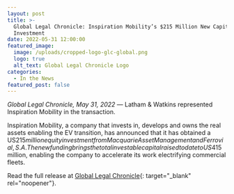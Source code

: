 ```yaml
---
layout: post
title: >-
  Global Legal Chronicle: Inspiration Mobility’s $215 Million New Capital
  Investment
date: 2022-05-31 12:00:00
featured_image:
  image: /uploads/cropped-logo-glc-global.png
  logo: true
  alt_text: Global Legal Chronicle Logo
categories:
  - In the News
featured_post: false
---
```

*Global Legal Chronicle, May 31, 2022* — Latham & Watkins represented Inspiration Mobility in the transaction.

Inspiration Mobility, a company that invests in, develops and owns the real assets enabling the EV transition, has announced that it has obtained a US$215 million equity investment from Macquarie Asset Management and Ferrovial, S.A. The new funding brings the total investable capital raised to date to US$415 million, enabling the company to accelerate its work electrifying commercial fleets.

Read the full release at [Global Legal Chronicle](https://globallegalchronicle.com/inspiration-mobilitys-215-million-new-capital-investment/){: target="_blank" rel="noopener"}.
